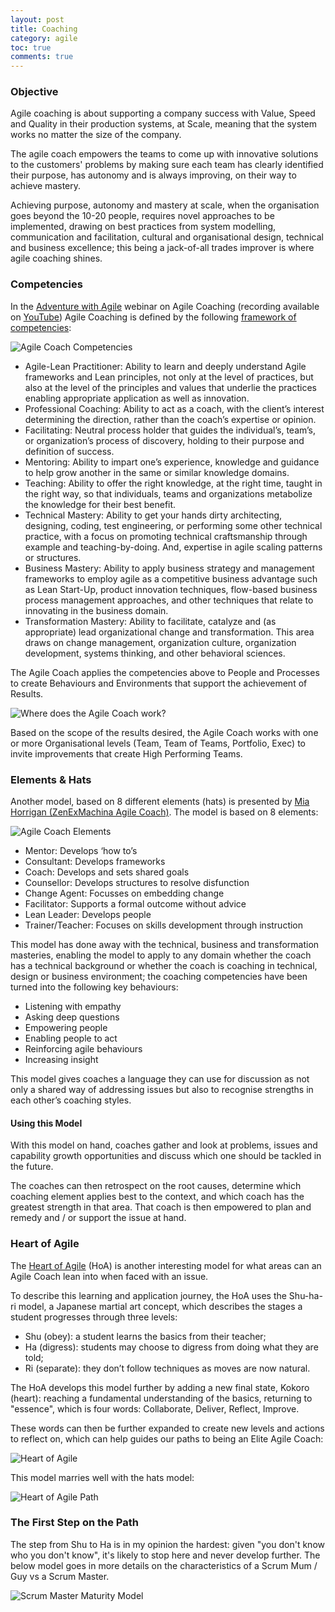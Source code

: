 ```yaml
---
layout: post
title: Coaching
category: agile
toc: true
comments: true
---
```


### Objective

Agile coaching is about supporting a company success with Value, Speed and Quality in their production systems, at Scale, meaning that the system works no matter the size of the company.

The agile coach empowers the teams to come up with innovative solutions to the customers' problems by making sure each team has clearly identified their purpose, has autonomy and is always improving, on their way to achieve mastery.

Achieving purpose, autonomy and mastery at scale, when the organisation goes beyond the 10-20 people, requires novel approaches to be implemented, drawing on best practices from system modelling, communication and facilitation, cultural and organisational design, technical and business excellence; this being a jack-of-all trades improver is where agile coaching shines.

### Competencies

In the [Adventure with Agile](https://www.adventureswithagile.com) webinar on Agile Coaching (recording available on [YouTube](https://www.youtube.com/watch?v=pReBVbJFRBU)) Agile Coaching is defined by the following [framework of competencies](http://agilecoachinginstitute.com/agile-coaching-resources/):

![Agile Coach Competencies]({{site.url}}/{{site.images}}/{{page.category}}/agile-coach-competencies.jpg)

- Agile-Lean Practitioner: Ability to learn and deeply understand Agile frameworks and Lean principles, not only at the level of practices, but also at the level of the principles and values that underlie the practices enabling appropriate application as well as innovation.
- Professional Coaching: Ability to act as a coach, with the client’s interest determining the direction, rather than the coach’s expertise or opinion.
- Facilitating: Neutral process holder that guides the individual’s, team’s, or organization’s process of discovery, holding to their purpose and definition of success.
- Mentoring: Ability to impart one’s experience, knowledge and guidance to help grow another in the same or similar knowledge domains.
- Teaching: Ability to offer the right knowledge, at the right time, taught in the right way, so that individuals, teams and organizations metabolize the knowledge for their best benefit.
- Technical Mastery: Ability to get your hands dirty architecting, designing, coding, test engineering, or performing some other technical practice, with a focus on promoting technical craftsmanship through example and teaching-by-doing. And, expertise in agile scaling patterns or structures.
- Business Mastery: Ability to apply business strategy and management frameworks to employ agile as a competitive business advantage such as Lean Start-Up, product innovation techniques, flow-based business process management approaches, and other techniques that relate to innovating in the business domain.
- Transformation Mastery: Ability to facilitate, catalyze and (as appropriate) lead organizational change and transformation. This area draws on change management, organization culture, organization development, systems thinking, and other behavioral sciences.

The Agile Coach applies the competencies above to People and Processes to create Behaviours and Environments that support the achievement of Results.

![Where does the Agile Coach work?]({{site.url}}/{{site.images}}/{{page.category}}/agile-coach-where.png)

Based on the scope of the results desired, the Agile Coach works with one or more Organisational levels (Team, Team of Teams, Portfolio, Exec) to invite improvements that create High Performing Teams.

### Elements & Hats

Another model, based on 8 different elements (hats) is presented by [Mia Horrigan (ZenExMachina Agile Coach)](https://zenexmachina.wordpress.com/2016/05/01/confressions-of-a-scrum-mum-how-the-short-term-heroics-dont-scale/). The model is based on 8 elements:

![Agile Coach Elements]({{site.url}}/{{site.images}}/{{page.category}}/agile-coach-elements.png)

- Mentor: Develops ‘how to’s
- Consultant: Develops frameworks
- Coach: Develops and sets shared goals
- Counsellor: Develops structures to resolve disfunction
- Change Agent: Focusses on embedding change
- Facilitator: Supports a formal outcome without advice
- Lean Leader: Develops people
- Trainer/Teacher: Focuses on skills development through instruction

This model has done away with the technical, business and transformation masteries, enabling the model to apply to any domain whether the coach has a technical background or whether the coach is coaching in technical, design or business environment; the coaching competencies have been turned into the following key behaviours:

- Listening with empathy
- Asking deep questions
- Empowering people
- Enabling people to act
- Reinforcing agile behaviours
- Increasing insight

This model gives coaches a language they can use for discussion as not only a shared way of addressing issues but also to recognise strengths in each other’s coaching styles.

#### Using this Model

With this model on hand, coaches gather and look at problems, issues and capability growth opportunities and discuss which one should be tackled in the future.

The coaches can then retrospect on the root causes, determine which coaching element applies best to the context, and which coach has the greatest strength in that area. That coach is then empowered to plan and remedy and / or support the issue at hand.

### Heart of Agile

The [Heart of Agile](https://heartofagile.com/lets-begin/) (HoA) is another interesting model for what areas can an Agile Coach lean into when faced with an issue.

To describe this learning and application journey, the HoA uses the Shu-ha-ri model, a Japanese martial art concept, which describes the stages a student progresses through three levels:

- Shu (obey): a student learns the basics from their teacher;
- Ha (digress): students may choose to digress from doing what they are told;
- Ri (separate): they don’t follow techniques as moves are now natural.

The HoA develops this model further by adding a new final state, Kokoro (heart): reaching a fundamental understanding of the basics, returning to "essence", which is four words: Collaborate, Deliver, Reflect, Improve.

These words can then be further expanded to create new levels and actions to reflect on, which can help guides our paths to being an Elite Agile Coach:

![Heart of Agile]({{site.url}}/{{site.images}}/{{page.category}}/agile-coach-heart-of-agile.png)

This model marries well with the hats model:

![Heart of Agile Path]({{site.url}}/{{site.images}}/{{page.category}}/agile-coach-heart-of-agile-path.png)

### The First Step on the Path

The step from Shu to Ha is in my opinion the hardest: given "you don't know who you don't know", it's likely to stop here and never develop further. The below model goes in more details on the characteristics of a Scrum Mum / Guy vs a Scrum Master.

![Scrum Master Maturity Model]({{site.url}}/{{site.images}}/{{page.category}}/scrum-master-maturity-model.jpg)

